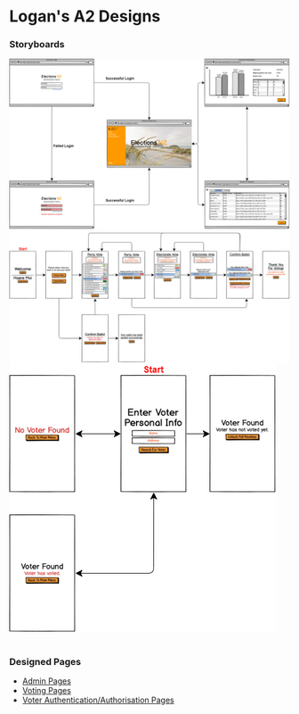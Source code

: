 # Logan's A2 Designs
### Storyboards
![alt text](Storyboards/Admin_Storyboard.png "Admin Interface Storyboard")<br>
![alt text](Storyboards/Voter_Storyboard.png "Voting Interface Storyboard")<br>
![alt text](Storyboards/Supervisor_Storyboard.png "Voter Authentication/Authorisation Interface Storyboard")<br><br>

### Designed Pages
- [Admin Pages](Designed_Pages/Admin_Pages.md)<br>
- [Voting Pages](Designed_Pages/Voting_Pages.md)<br>
- [Voter Authentication/Authorisation Pages](Designed_Pages/Voter_Auth_Pages.md)<br>